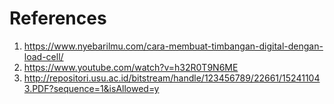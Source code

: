 # References 
1. https://www.nyebarilmu.com/cara-membuat-timbangan-digital-dengan-load-cell/
2. https://www.youtube.com/watch?v=h32R0T9N6ME
2. http://repositori.usu.ac.id/bitstream/handle/123456789/22661/152411043.PDF?sequence=1&isAllowed=y
